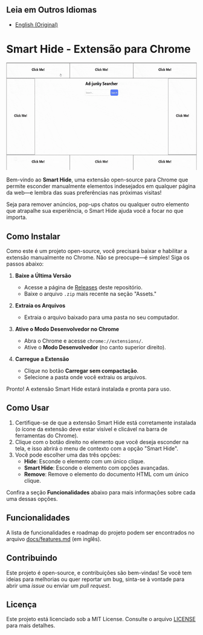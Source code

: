 ## Leia em Outros Idiomas

- [English (Original)](README.md)

# Smart Hide - Extensão para Chrome

![Demonstração da extensão Smart Hide](docs/smart-hide-demo.gif)

Bem-vindo ao **Smart Hide**, uma extensão open-source para Chrome que permite esconder manualmente elementos indesejados em qualquer página da web—e lembra das suas preferências nas próximas visitas!

Seja para remover anúncios, pop-ups chatos ou qualquer outro elemento que atrapalhe sua experiência, o Smart Hide ajuda você a focar no que importa.

## Como Instalar

Como este é um projeto open-source, você precisará baixar e habilitar a extensão manualmente no Chrome. Não se preocupe—é simples! Siga os passos abaixo:

1. **Baixe a Última Versão**

   - Acesse a página de [Releases](https://github.com/eliasfeijo/smart-hide-chrome-ext/releases) deste repositório.
   - Baixe o arquivo `.zip` mais recente na seção "Assets."

2. **Extraia os Arquivos**

   - Extraia o arquivo baixado para uma pasta no seu computador.

3. **Ative o Modo Desenvolvedor no Chrome**

   - Abra o Chrome e acesse `chrome://extensions/`.
   - Ative o **Modo Desenvolvedor** (no canto superior direito).

4. **Carregue a Extensão**
   - Clique no botão **Carregar sem compactação**.
   - Selecione a pasta onde você extraiu os arquivos.

Pronto! A extensão Smart Hide estará instalada e pronta para uso.

## Como Usar

1. Certifique-se de que a extensão Smart Hide está corretamente instalada (o ícone da extensão deve estar visível e clicável na barra de ferramentas do Chrome).
2. Clique com o botão direito no elemento que você deseja esconder na tela, e isso abrirá o menu de contexto com a opção "Smart Hide".
3. Você pode escolher uma das três opções:
   - **Hide**: Esconde o elemento com um único clique.
   - **Smart Hide**: Esconde o elemento com opções avançadas.
   - **Remove**: Remove o elemento do documento HTML com um único clique.

Confira a seção **Funcionalidades** abaixo para mais informações sobre cada uma dessas opções.

## Funcionalidades

A lista de funcionalidades e roadmap do projeto podem ser encontrados no arquivo [docs/features.md](docs/features.md) (em inglês).

## Contribuindo

Este projeto é open-source, e contribuições são bem-vindas! Se você tem ideias para melhorias ou quer reportar um bug, sinta-se à vontade para abrir uma _issue_ ou enviar um _pull request_.

## Licença

Este projeto está licenciado sob a MIT License. Consulte o arquivo [LICENSE](LICENSE) para mais detalhes.
